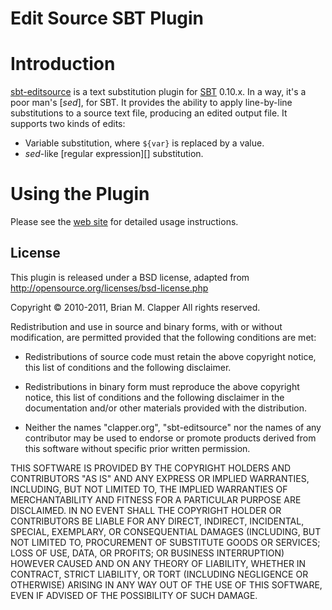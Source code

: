 Edit Source SBT Plugin
======================

# Introduction

[sbt-editsource][] is a text substitution plugin for [SBT][] 0.10.x. In a
way, it's a poor man's [*sed*][](1), for SBT. It provides the ability to
apply line-by-line substitutions to a source text file, producing an edited
output file. It supports two kinds of edits:

* Variable substitution, where `${var}` is replaced by a value.
* *sed*-like [regular expression][] substitution.

[sed]: http://en.wikipedia.org/wiki/Sed
[sbt-editsource]: http://software.clapper.org/sbt-editsource/
[SBT]: http://code.google.com/p/simple-build-tool/

# Using the Plugin

Please see the [web site][sbt-editsource] for detailed usage instructions.

[web site]: http://software.clapper.org/sbt-editsource.html

## License

This plugin is released under a BSD license, adapted from
<http://opensource.org/licenses/bsd-license.php>

Copyright &copy; 2010-2011, Brian M. Clapper
All rights reserved.

Redistribution and use in source and binary forms, with or without
modification, are permitted provided that the following conditions are
met:

* Redistributions of source code must retain the above copyright notice,
  this list of conditions and the following disclaimer.

* Redistributions in binary form must reproduce the above copyright
  notice, this list of conditions and the following disclaimer in the
  documentation and/or other materials provided with the distribution.

* Neither the names "clapper.org", "sbt-editsource" nor the names of any
  contributor may be used to endorse or promote products derived from this
  software without specific prior written permission.

THIS SOFTWARE IS PROVIDED BY THE COPYRIGHT HOLDERS AND CONTRIBUTORS "AS
IS" AND ANY EXPRESS OR IMPLIED WARRANTIES, INCLUDING, BUT NOT LIMITED TO,
THE IMPLIED WARRANTIES OF MERCHANTABILITY AND FITNESS FOR A PARTICULAR
PURPOSE ARE DISCLAIMED. IN NO EVENT SHALL THE COPYRIGHT HOLDER OR
CONTRIBUTORS BE LIABLE FOR ANY DIRECT, INDIRECT, INCIDENTAL, SPECIAL,
EXEMPLARY, OR CONSEQUENTIAL DAMAGES (INCLUDING, BUT NOT LIMITED TO,
PROCUREMENT OF SUBSTITUTE GOODS OR SERVICES; LOSS OF USE, DATA, OR
PROFITS; OR BUSINESS INTERRUPTION) HOWEVER CAUSED AND ON ANY THEORY OF
LIABILITY, WHETHER IN CONTRACT, STRICT LIABILITY, OR TORT (INCLUDING
NEGLIGENCE OR OTHERWISE) ARISING IN ANY WAY OUT OF THE USE OF THIS
SOFTWARE, EVEN IF ADVISED OF THE POSSIBILITY OF SUCH DAMAGE.
